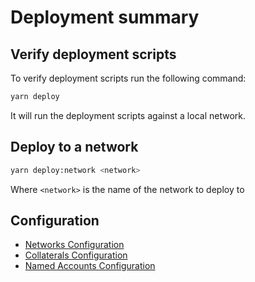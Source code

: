 # Deployment summary

## Verify deployment scripts

To verify deployment scripts run the following command:

```bash
yarn deploy
```

It will run the deployment scripts against a local network.

## Deploy to a network

```bash
yarn deploy:network <network>
```

Where `<network>` is the name of the network to deploy to

## Configuration

- [Networks Configuration](../config/networks.ts)
- [Collaterals Configuration](../config/collaterals.ts)
- [Named Accounts Configuration](../hardhat.config.ts#L94)
